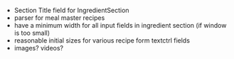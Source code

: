 - Section Title field for IngredientSection
- parser for meal master recipes
- have a minimum width for all input fields in ingredient section (if window is too small)
- reasonable initial sizes for various recipe form textctrl fields
- images? videos?
